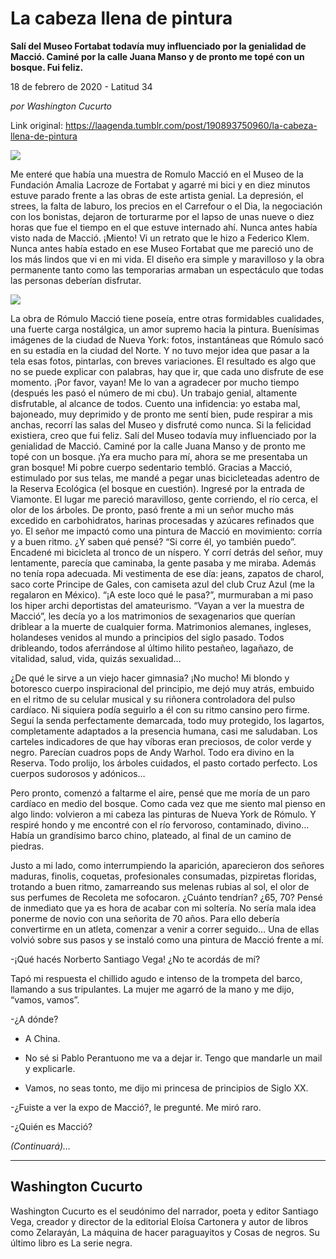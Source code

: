 # La cabeza llena de pintura

**Salí del Museo Fortabat todavía muy influenciado por la genialidad de Macció. Caminé por la calle Juana Manso y de pronto me topé con un bosque. Fui feliz.**

18 de febrero de 2020 - Latitud 34

_por Washington Cucurto_

Link original: https://laagenda.tumblr.com/post/190893750960/la-cabeza-llena-de-pintura

![](https://64.media.tumblr.com/47013341c1db2ec4c6c98c6fe7fb4dff/9ebb135ba40d8494-10/s500x750/e31a3a48caf74b7e97756a3fc7328dad95d79f24.jpg)

Me enteré que había una muestra de Romulo Macció en el Museo de la Fundación Amalia Lacroze de Fortabat y agarré mi bici y en diez minutos estuve parado frente a las obras de este artista genial. La depresión, el strees, la falta de laburo, los precios en el Carrefour o el Dia, la negociación con los bonistas, dejaron de torturarme por el lapso de unas nueve o diez horas que fue el tiempo en el que estuve internado ahí. Nunca antes había visto nada de Macció. ¡Miento! Vi un retrato que le hizo a Federico Klem. Nunca antes había estado en ese Museo Fortabat que me pareció uno de los más lindos que vi en mi vida. El diseño era simple y maravilloso y la obra permanente tanto como las temporarias armaban un espectáculo que todas las personas deberían disfrutar. 

![](https://64.media.tumblr.com/f14363fe14e039381a2ebff033dbd470/9ebb135ba40d8494-0d/s500x750/df0bae2106ff3df158b23bba1fbc697ad94d3202.jpg)

La obra de Rómulo Macció tiene poseía, entre otras formidables cualidades, una fuerte carga nostálgica, un amor supremo hacia la pintura. Buenísimas imágenes de la ciudad de Nueva York: fotos, instantáneas que Rómulo sacó en su estadía en la ciudad del Norte. Y no tuvo mejor idea que pasar a la tela esas fotos, pintarlas, con breves variaciones. El resultado es algo que no se puede explicar con palabras, hay que ir, que cada uno disfrute de ese momento. ¡Por favor, vayan! Me lo van a agradecer por mucho tiempo (después les pasó el número de mi cbu). Un trabajo genial, altamente disfrutable, al alcance de todos. Cuento una infidencia: yo estaba mal, bajoneado, muy deprimido y de pronto me sentí bien, pude respirar a mis anchas, recorrí las salas del Museo y disfruté como nunca. Si la felicidad existiera, creo que fui feliz. Salí del Museo todavía muy influenciado por la genialidad de Macció. Caminé por la calle Juana Manso y de pronto me topé con un bosque. ¡Ya era mucho para mí, ahora se me presentaba un gran bosque! Mi pobre cuerpo sedentario tembló. Gracias a Macció, estimulado por sus telas, me mandé a pegar unas bicicleteadas adentro de la Reserva Ecológica (el bosque en cuestión). Ingresé por la entrada de Viamonte. El lugar me pareció maravilloso, gente corriendo, el río cerca, el olor de los árboles. De pronto, pasó frente a mi un señor mucho más excedido en carbohidratos, harinas procesadas y azúcares refinados que yo. El señor me impactó como una pintura de Macció en movimiento: corría y a buen ritmo. ¿Y saben qué pensé? “Si corre él, yo también puedo”. Encadené mi bicicleta al tronco de un níspero. Y corrí detrás del señor, muy lentamente, parecía que caminaba, la gente pasaba y me miraba. Además no tenía ropa adecuada. Mi vestimenta de ese día: jeans, zapatos de charol, saco corte Principe de Gales, con camiseta azul del club Cruz Azul (me la regalaron en México). “¡A este loco qué le pasa?”, murmuraban a mi paso los hiper archi deportistas del amateurismo. “Vayan a ver la muestra de Macció”, les decía yo a los matrimonios de sexagenarios que querían driblear a la muerte de cualquier forma. Matrimonios alemanes, ingleses, holandeses venidos al mundo a principios del siglo pasado. Todos dribleando, todos aferrándose al último hilito pestañeo, lagañazo, de vitalidad, salud, vida, quizás sexualidad… 

¿De qué le sirve a un viejo hacer gimnasia? ¡No mucho! Mi blondo y botoresco cuerpo inspiracional del principio, me dejó muy atrás, embuido en el ritmo de su celular musical y su riñonera controladora del pulso cardíaco. Ni siquiera podía seguirlo a él con su ritmo cansino pero firme. Seguí la senda perfectamente demarcada, todo muy protegido, los lagartos, completamente adaptados a la presencia humana, casi me saludaban. Los carteles indicadores de que hay víboras eran preciosos, de color verde y negro. Parecían cuadros pops de Andy Warhol. Todo era divino en la Reserva. Todo prolijo, los árboles cuidados, el pasto cortado perfecto. Los cuerpos sudorosos y adónicos…

Pero pronto, comenzó a faltarme el aire, pensé que me moría de un paro cardíaco en medio del bosque. Como cada vez que me siento mal pienso en algo lindo: volvieron a mi cabeza las pinturas de Nueva York de Rómulo. Y respiré hondo y me encontré con el río fervoroso, contaminado, divino… Había un grandísimo barco chino, plateado, al final de un camino de piedras. 

Justo a mi lado, como interrumpiendo la aparición, aparecieron dos señores maduras, finolis, coquetas, profesionales consumadas, pizpiretas floridas, trotando a buen ritmo, zamarreando sus melenas rubias al sol, el olor de sus perfumes de Recoleta me sofocaron. ¿Cuánto tendrían? ¿65, 70? Pensé de inmediato que ya es hora de acabar con mi soltería. No sería mala idea ponerme de novio con una señorita de 70 años. Para ello debería convertirme en un atleta, comenzar a venir a correr seguido… Una de ellas volvió sobre sus pasos y se instaló como una pintura de Macció frente a mí. 

-¡Qué hacés Norberto Santiago Vega! ¿No te acordás de mí?

Tapó mi respuesta el chillido agudo e intenso de la trompeta del barco, llamando a sus tripulantes. La mujer me agarró de la mano y me dijo, “vamos, vamos”. 

-¿A dónde?

- A China.

- No sé si Pablo Perantuono me va a dejar ir. Tengo que mandarle un mail y explicarle.

- Vamos, no seas tonto, me dijo mi princesa de principios de Siglo XX.

-¿Fuiste a ver la expo de Macció?, le pregunté. Me miró raro.

-¿Quién es Macció?

*(Continuará)…*



---

Washington Cucurto
------------------

 Washington Cucurto es el seudónimo del narrador, poeta y editor Santiago Vega, creador y director de la editorial Eloísa Cartonera y autor de libros como Zelarayán, La máquina de hacer paraguayitos y Cosas de negros. Su último libro es La serie negra.

 

